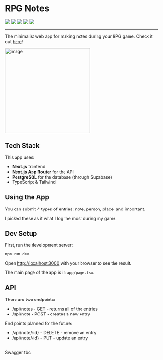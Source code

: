 # RPG Notes
<p>
  <a href="https://github.com/serenainzani/rpg-notes-app/commits/main/"><img src="https://img.shields.io/github/last-commit/serenainzani/rpg-notes-app" /></a>
  <a href="https://rpg-notes-app.vercel.app/"><img src="https://img.shields.io/website?url=https%3A%2F%2Frpg-notes-app.vercel.app%2F" /></a>
  <img src="https://img.shields.io/github/languages/top/serenainzani/rpg-notes-app" />
  <a href="https://github.com/serenainzani/rpg-notes-app/issues"><img src="https://img.shields.io/github/issues/serenainzani/rpg-notes-app" /></a>
  <a href="https://www.gnu.org/licenses/gpl-3.0.en.html"><img src="https://img.shields.io/badge/license-GPLv3-orange" /></a>
  
</p>

<hr />

The minimalist web app for making notes during your RPG game. Check it out [here](https://rpg-notes-app.vercel.app/)!

<img width="280" alt="image" src="https://github.com/user-attachments/assets/28eb2a85-0065-44d2-9b1a-695b7f602d43" />


## Tech Stack
This app uses:
- **Next.js** frontend
- **Next.js App Router** for the API
- **PostgreSQL** for the database (through Supabase)
- TypeScript & Tailwind

## Using the App
You can submit 4 types of entries: note, person, place, and important.

I picked these as it what I log the most during my game.

## Dev Setup

First, run the development server:

```bash
npm run dev
```

Open [http://localhost:3000](http://localhost:3000) with your browser to see the result.

The main page of the app is in `app/page.tsx`. 

## API

There are two endpoints:
- /api/notes - GET - returns all of the entries
- /api/note - POST - creates a new entry

End points planned for the future:
- /api/note/{id} - DELETE - remove an entry
- /api/note/{id} - PUT - update an entry

<br />Swagger tbc
